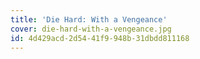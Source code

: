 ```yaml
---
title: 'Die Hard: With a Vengeance'
cover: die-hard-with-a-vengeance.jpg
id: 4d429acd-2d54-41f9-948b-31dbdd811168
---
```

